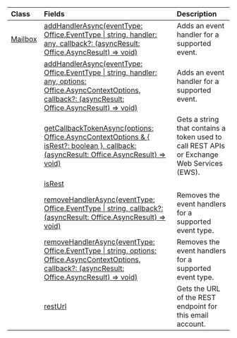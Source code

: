 | Class | Fields | Description |
|:---|:---|:---|
|[Mailbox](/javascript/api/outlook/outlook.mailbox)|[addHandlerAsync(eventType: Office.EventType \| string, handler: any, callback?: (asyncResult: Office.AsyncResult<void>) => void)](/javascript/api/outlook/outlook.mailbox#outlook-office-mailbox-addhandlerasync-member(1))|Adds an event handler for a supported event.|
||[addHandlerAsync(eventType: Office.EventType \| string, handler: any, options: Office.AsyncContextOptions, callback?: (asyncResult: Office.AsyncResult<void>) => void)](/javascript/api/outlook/outlook.mailbox#outlook-office-mailbox-addhandlerasync-member(1))|Adds an event handler for a supported event.|
||[getCallbackTokenAsync(options: Office.AsyncContextOptions & { isRest?: boolean }, callback: (asyncResult: Office.AsyncResult<string>) => void)](/javascript/api/outlook/outlook.mailbox#outlook-office-mailbox-getcallbacktokenasync-member(1))|Gets a string that contains a token used to call REST APIs or Exchange Web Services (EWS).|
||[isRest](/javascript/api/outlook/outlook.mailbox#outlook-office-mailbox-isrest-member)||
||[removeHandlerAsync(eventType: Office.EventType \| string, callback?: (asyncResult: Office.AsyncResult<void>) => void)](/javascript/api/outlook/outlook.mailbox#outlook-office-mailbox-removehandlerasync-member(1))|Removes the event handlers for a supported event type.|
||[removeHandlerAsync(eventType: Office.EventType \| string, options: Office.AsyncContextOptions, callback?: (asyncResult: Office.AsyncResult<void>) => void)](/javascript/api/outlook/outlook.mailbox#outlook-office-mailbox-removehandlerasync-member(1))|Removes the event handlers for a supported event type.|
||[restUrl](/javascript/api/outlook/outlook.mailbox#outlook-office-mailbox-resturl-member)|Gets the URL of the REST endpoint for this email account.|

